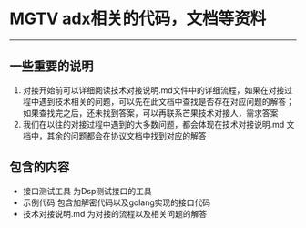MGTV adx相关的代码，文档等资料
==================================== 

----------

## 一些重要的说明 ##
1. 对接开始前可以详细阅读技术对接说明.md文件中的详细流程，如果在对接过程中遇到技术相关的问题，可以先在此文档中查找是否存在对应问题的解答；如果查找完之后，还未找到答案，可以再联系芒果技术对接人，需求答案 
1. 我们在以往的对接过程中遇到的大多数问题，都会体现在技术对接说明.md 文档中，其余的问题都会在协议文档中找到对应的解答

## 包含的内容 ##

- 接口测试工具 为Dsp测试接口的工具 
- 示例代码 包含加解密代码以及golang实现的接口代码
- 技术对接说明.md 为对接的流程以及相关问题的解答 
